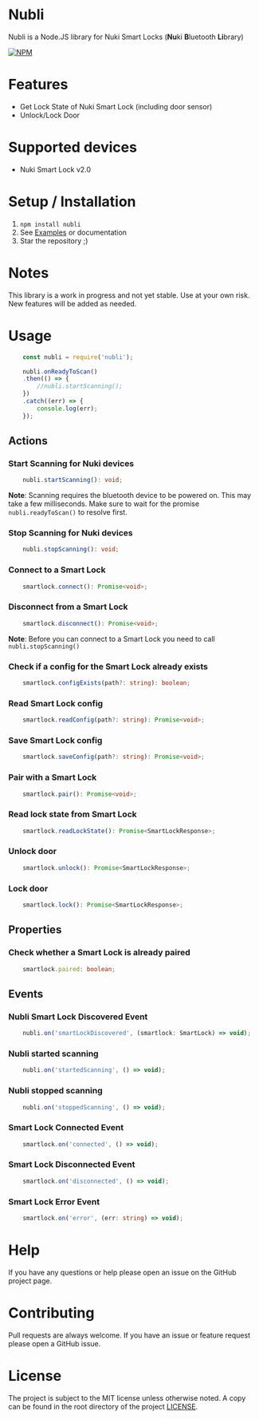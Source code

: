 # Nubli

Nubli is a Node.JS library for Nuki Smart Locks (**Nu**ki **B**luetooth **Li**brary)

[![NPM](https://nodei.co/npm/nubli.png?compact=true)](https://npmjs.org/package/nubli)

# Features
* Get Lock State of Nuki Smart Lock (including door sensor)
* Unlock/Lock Door

# Supported devices
- Nuki Smart Lock v2.0

# Setup / Installation
1. `npm install nubli`
2. See [Examples](examples/) or documentation
3. Star the repository ;)

# Notes
This library is a work in progress and not yet stable. Use at your own risk. New features will be added as needed.

# Usage
```typescript
    const nubli = require('nubli');

    nubli.onReadyToScan()
    .then(() => {
        //nubli.startScanning();
    })
    .catch((err) => {
        console.log(err);
    });
```

## Actions

### Start Scanning for Nuki devices
```typescript
    nubli.startScanning(): void;
```

**Note**: Scanning requires the bluetooth device to be powered on. This may take a few milliseconds. Make sure to wait for the promise ```nubli.readyToScan()``` to resolve first.

### Stop Scanning for Nuki devices
```typescript
    nubli.stopScanning(): void;
```

### Connect to a Smart Lock
```typescript
    smartlock.connect(): Promise<void>;
```

### Disconnect from a Smart Lock
```typescript
    smartlock.disconnect(): Promise<void>;
```

**Note**: Before you can connect to a Smart Lock you need to call ```nubli.stopScanning()```

### Check if a config for the Smart Lock already exists
```typescript
    smartlock.configExists(path?: string): boolean;
```

### Read Smart Lock config
```typescript
    smartlock.readConfig(path?: string): Promise<void>;
```

### Save Smart Lock config
```typescript
    smartlock.saveConfig(path?: string): Promise<void>;
```

### Pair with a Smart Lock
```typescript
    smartlock.pair(): Promise<void>;
```

### Read lock state from Smart Lock
```typescript
    smartlock.readLockState(): Promise<SmartLockResponse>;
```

### Unlock door
```typescript
    smartlock.unlock(): Promise<SmartLockResponse>;
```

### Lock door
```typescript
    smartlock.lock(): Promise<SmartLockResponse>;
```

## Properties

### Check whether a Smart Lock is already paired
```typescript
    smartlock.paired: boolean;
```
## Events

### Nubli Smart Lock Discovered Event
```typescript
    nubli.on('smartLockDiscovered', (smartlock: SmartLock) => void);
```

### Nubli started scanning
```typescript
    nubli.on('startedScanning', () => void);
```

### Nubli stopped scanning
```typescript
    nubli.on('stoppedScanning', () => void);
```

### Smart Lock Connected Event
```typescript
    smartlock.on('connected', () => void);
```

### Smart Lock Disconnected Event
```typescript
    smartlock.on('disconnected', () => void);
```

### Smart Lock Error Event
```typescript
    smartlock.on('error', (err: string) => void);
```

# Help
If you have any questions or help please open an issue on the GitHub project page.

# Contributing
Pull requests are always welcome. If you have an issue or feature request please open a GitHub issue.

# License
The project is subject to the MIT license unless otherwise noted. A copy can be found in the root directory of the project [LICENSE](LICENSE).
